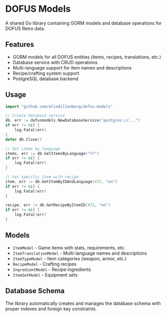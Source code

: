 # DOFUS Models

A shared Go library containing GORM models and database operations for DOFUS Retro data.

## Features

- GORM models for all DOFUS entities (items, recipes, translations, etc.)
- Database service with CRUD operations
- Multi-language support for item names and descriptions
- Recipe/crafting system support
- PostgreSQL database backend

## Usage

```go
import "github.com/eliodillenberg/dofus-models"

// Create database service
db, err := dofusmodels.NewDatabaseService("postgres://...")
if err != nil {
    log.Fatal(err)
}
defer db.Close()

// Get items by language
items, err := db.GetItemsByLanguage("fr")
if err != nil {
    log.Fatal(err)
}

// Get specific item with recipe
item, err := db.GetItemByIDAndLanguage(472, "en")
if err != nil {
    log.Fatal(err)
}

recipe, err := db.GetRecipeByItemID(472, "en")
if err != nil {
    log.Fatal(err)
}
```

## Models

- `ItemModel` - Game items with stats, requirements, etc.
- `ItemTranslationModel` - Multi-language names and descriptions
- `ItemTypeModel` - Item categories (weapon, armor, etc.)
- `RecipeModel` - Crafting recipes
- `IngredientModel` - Recipe ingredients
- `ItemSetModel` - Equipment sets

## Database Schema

The library automatically creates and manages the database schema with proper indexes and foreign key constraints.